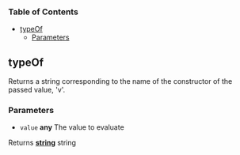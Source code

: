 <!-- Generated by documentation.js. Update this documentation by updating the source code. -->

### Table of Contents

-   [typeOf][1]
    -   [Parameters][2]

## typeOf

Returns a string corresponding to the name of the constructor of the passed value, 'v'.

### Parameters

-   `value` **any** The value to evaluate

Returns **[string][3]** string

[1]: #typeof

[2]: #parameters

[3]: https://developer.mozilla.org/docs/Web/JavaScript/Reference/Global_Objects/String
